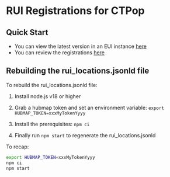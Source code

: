 # RUI Registrations for CTPop

## Quick Start

- You can view the latest version in an EUI instance [here](https://cns-iu.github.io/hra-cell-type-populations-supporting-information/registrations/)
- You can review the registrations [here](rui_locations.jsonld)

## Rebuilding the rui_locations.jsonld file

To rebuild the rui_locations.jsonld file:

1. Install node.js v18 or higher

2. Grab a hubmap token and set an environment variable: `export HUBMAP_TOKEN=xxxMyTokenYyyy`

3. Install the prerequisites: `npm ci`

4. Finally run `npm start` to regenerate the rui_locations.jsonld

To recap:

```bash
export HUBMAP_TOKEN=xxxMyTokenYyyy
npm ci
npm start
```
